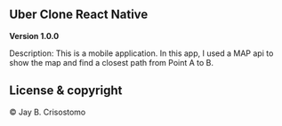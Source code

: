 ## Uber Clone React Native

**Version 1.0.0** 

Description:
This is a mobile application. In this app, I used a MAP api to show the map and find a closest path from Point A to B.


## License & copyright

© Jay B. Crisostomo
